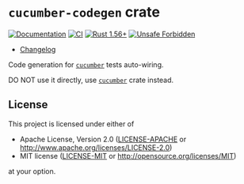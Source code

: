 `cucumber-codegen` crate
========================

[![Documentation](https://docs.rs/cucumber-codegen/badge.svg)](https://docs.rs/cucumber-codegen)
[![CI](https://github.com/cucumber-rs/cucumber/workflows/CI/badge.svg?branch=main "CI")](https://github.com/cucumber-rs/cucumber/actions?query=workflow%3ACI+branch%3Amain)
[![Rust 1.56+](https://img.shields.io/badge/rustc-1.56+-lightgray.svg "Rust 1.56+")](https://blog.rust-lang.org/2021/10/21/Rust-1.56.0.html)
[![Unsafe Forbidden](https://img.shields.io/badge/unsafe-forbidden-success.svg)](https://github.com/rust-secure-code/safety-dance)

- [Changelog](https://github.com/cucumber-rs/cucumber/blob/main/codegen/CHANGELOG.md)

Code generation for [`cucumber`] tests auto-wiring.

DO NOT use it directly, use [`cucumber`] crate instead.




## License

This project is licensed under either of

* Apache License, Version 2.0 ([LICENSE-APACHE](https://github.com/cucumber-rs/cucumber/blob/main/LICENSE-APACHE) or <http://www.apache.org/licenses/LICENSE-2.0>)
* MIT license ([LICENSE-MIT](https://github.com/cucumber-rs/cucumber/blob/main/LICENSE-MIT) or <http://opensource.org/licenses/MIT>)

at your option.




[`cucumber`]: https://docs.rs/cucumber
